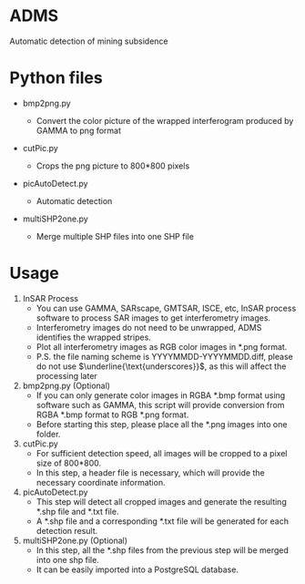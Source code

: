 <!--
 * @Descripttion: file content
 * @version: 
 * @Author: Xuesong_Zhang
 * @Date: 2023-03-01 20:16:42
 * @LastEditors: Xuesong_Zhang
 * @LastEditTime: 2023-03-05 14:26:56
-->

# ADMS

Automatic detection of mining subsidence

# Python files

* bmp2png.py
  * Convert the color picture of the wrapped interferogram produced by GAMMA to png format

* cutPic.py
  * Crops the png picture to 800*800 pixels

* picAutoDetect.py
  * Automatic detection

* multiSHP2one.py
  * Merge multiple SHP files into one SHP file

# Usage

1. InSAR Process
   * You can use GAMMA, SARscape, GMTSAR, ISCE, etc, InSAR process software to process SAR images to get interferometry images.
   * Interferometry images do not need to be unwrapped, ADMS identifies the wrapped stripes.
   * Plot all interferometry images as RGB color images in *.png format.
   * P.S. the file naming scheme is YYYYMMDD-YYYYMMDD.diff, please do not use $\underline{\text{underscores}}$, as this will affect the processing later
2. bmp2png.py (Optional)
   * If you can only generate color images in RGBA \*.bmp format using software such as GAMMA, this script will provide conversion from RGBA \*.bmp format to RGB \*.png format.
   * Before starting this step, please place all the *.png images into one folder.
3. cutPic.py
   * For sufficient detection speed, all images will be cropped to a pixel size of 800*800.
   * In this step, a header file is necessary, which will provide the necessary coordinate information.
4. picAutoDetect.py
   * This step will detect all cropped images and generate the resulting \*.shp file and \*.txt file.
   * A \*.shp file and a corresponding \*.txt file will be generated for each detection result.
5. multiSHP2one.py (Optional)
   * In this step, all the *.shp files from the previous step will be merged into one shp file.
   * It can be easily imported into a PostgreSQL database.
